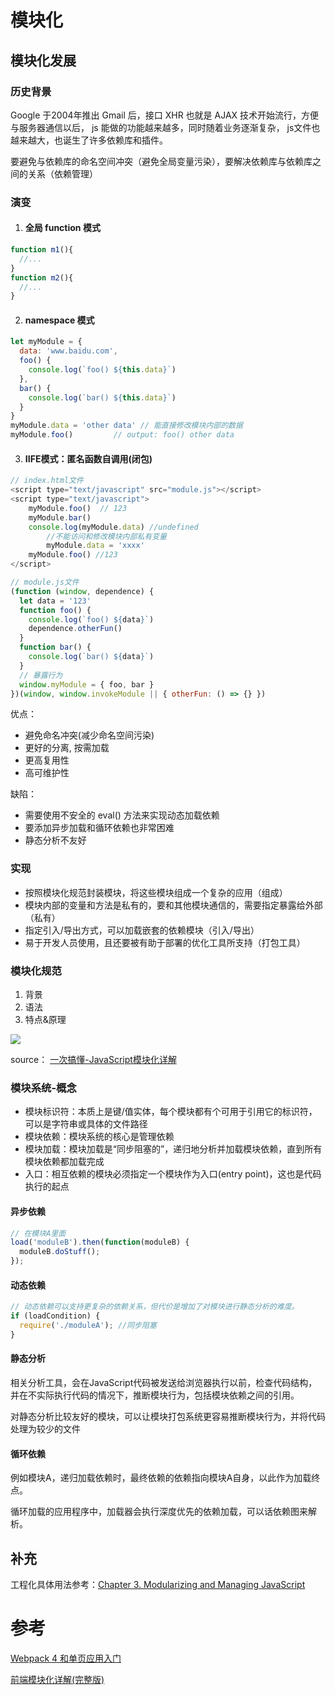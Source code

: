 # 模块化

## 模块化发展

### 历史背景

Google 于2004年推出 Gmail 后，接口 XHR 也就是 AJAX 技术开始流行，方便与服务器通信以后， js 能做的功能越来越多，同时随着业务逐渐复杂， js文件也越来越大，也诞生了许多依赖库和插件。

要避免与依赖库的命名空间冲突（避免全局变量污染），要解决依赖库与依赖库之间的关系（依赖管理）

### 演变

1. #### 全局 function 模式

```js
function m1(){
  //...
}
function m2(){
  //...
}
```

2. #### namespace 模式

```js
let myModule = {
  data: 'www.baidu.com',
  foo() {
    console.log(`foo() ${this.data}`)
  },
  bar() {
    console.log(`bar() ${this.data}`)
  }
}
myModule.data = 'other data' // 能直接修改模块内部的数据
myModule.foo()         // output: foo() other data
```

3. #### IIFE模式：匿名函数自调用(闭包)

```js
// index.html文件
<script type="text/javascript" src="module.js"></script>
<script type="text/javascript">
    myModule.foo()	// 123
    myModule.bar()
    console.log(myModule.data) //undefined 
		//不能访问和修改模块内部私有变量
		myModule.data = 'xxxx'
    myModule.foo() //123
</script>
```

```js
// module.js文件
(function (window, dependence) {
  let data = '123'
  function foo() {
    console.log(`foo() ${data}`)
    dependence.otherFun()
  }
  function bar() {
    console.log(`bar() ${data}`)
  }
  // 暴露行为
  window.myModule = { foo, bar }
})(window, window.invokeModule || { otherFun: () => {} })
```

优点：

- 避免命名冲突(减少命名空间污染)
- 更好的分离, 按需加载
- 更高复用性
- 高可维护性

缺陷：

- 需要使用不安全的 eval() 方法来实现动态加载依赖
- 要添加异步加载和循环依赖也非常困难
- 静态分析不友好

### 实现

- 按照模块化规范封装模块，将这些模块组成一个复杂的应用（组成）
- 模块内部的变量和方法是私有的，要和其他模块通信的，需要指定暴露给外部（私有）
- 指定引入/导出方式，可以加载嵌套的依赖模块（引入/导出）
- 易于开发人员使用，且还要被有助于部署的优化工具所支持（打包工具）

### 模块化规范

1. 背景
2. 语法
3. 特点&原理

![](https://cdn.jsdelivr.net/gh/lins403/assetsSpace/vuepress/img/js_modules.png)

source： [一次搞懂-JavaScript模块化详解](https://segmentfault.com/a/1190000040001687)

### 模块系统-概念

- 模块标识符：本质上是键/值实体，每个模块都有个可用于引用它的标识符，可以是字符串或具体的文件路径
- 模块依赖：模块系统的核心是管理依赖
- 模块加载：模块加载是“同步阻塞的”，递归地分析并加载模块依赖，直到所有模块依赖都加载完成
- 入口：相互依赖的模块必须指定一个模块作为入口(entry point)，这也是代码执行的起点

#### 异步依赖

```js
// 在模块A里面 
load('moduleB').then(function(moduleB) {
  moduleB.doStuff();
});
```

#### 动态依赖

```js
// 动态依赖可以支持更复杂的依赖关系，但代价是增加了对模块进行静态分析的难度。
if (loadCondition) {
  require('./moduleA');	//同步阻塞
}
```

#### 静态分析

相关分析工具，会在JavaScript代码被发送给浏览器执行以前，检查代码结构，并在不实际执行代码的情况下，推断模块行为，包括模块依赖之间的引用。

对静态分析比较友好的模块，可以让模块打包系统更容易推断模块行为，并将代码处理为较少的文件

#### 循环依赖

例如模块A，递归加载依赖时，最终依赖的依赖指向模块A自身，以此作为加载终点。

循环加载的应用程序中，加载器会执行深度优先的依赖加载，可以话依赖图来解析。

## 补充

工程化具体用法参考：[Chapter 3. Modularizing and Managing JavaScript](https://www.oreilly.com/library/view/modern-javascript/9781491971420/ch03.html)

# 参考

[Webpack 4 和单页应用入门](https://juejin.cn/post/6844903650939109384)

[前端模块化详解(完整版)](https://juejin.cn/post/6844903744518389768)
